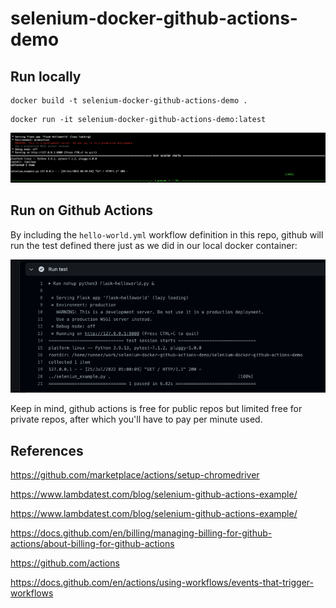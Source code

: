 # selenium-docker-github-actions-demo

## Run locally

```
docker build -t selenium-docker-github-actions-demo .
```

```
docker run -it selenium-docker-github-actions-demo:latest
```

![](assets/README-58d02.png)

## Run on Github Actions

By including the `hello-world.yml` workflow definition in this repo, github will run the test defined there just as we did in our local docker container:

![](assets/README-ff708.png)

Keep in mind, github actions is free for public repos but limited free for private repos, after which you'll have to pay per minute used.

## References

https://github.com/marketplace/actions/setup-chromedriver

https://www.lambdatest.com/blog/selenium-github-actions-example/

https://www.lambdatest.com/blog/selenium-github-actions-example/

https://docs.github.com/en/billing/managing-billing-for-github-actions/about-billing-for-github-actions

https://github.com/actions

https://docs.github.com/en/actions/using-workflows/events-that-trigger-workflows
